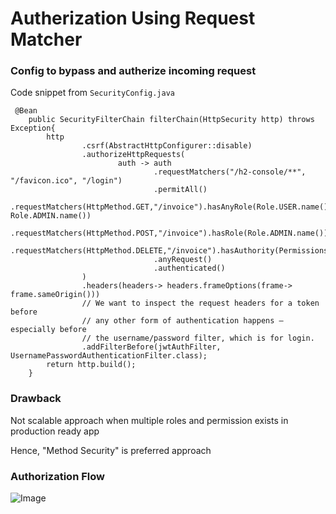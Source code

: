# Autherization Using Request Matcher

### Config to bypass and autherize incoming request
Code snippet from ```SecurityConfig.java```

```declarative
 @Bean
    public SecurityFilterChain filterChain(HttpSecurity http) throws Exception{
        http
                .csrf(AbstractHttpConfigurer::disable)
                .authorizeHttpRequests(
                        auth -> auth
                                .requestMatchers("/h2-console/**", "/favicon.ico", "/login")
                                .permitAll()
                                .requestMatchers(HttpMethod.GET,"/invoice").hasAnyRole(Role.USER.name(), Role.ADMIN.name())
                                .requestMatchers(HttpMethod.POST,"/invoice").hasRole(Role.ADMIN.name())
                                .requestMatchers(HttpMethod.DELETE,"/invoice").hasAuthority(Permissions.DELETE_PERMISSION.name())
                                .anyRequest()
                                .authenticated()
                )
                .headers(headers-> headers.frameOptions(frame-> frame.sameOrigin()))
                // We want to inspect the request headers for a token before
                // any other form of authentication happens — especially before
                // the username/password filter, which is for login.
                .addFilterBefore(jwtAuthFilter, UsernamePasswordAuthenticationFilter.class);
        return http.build();
    }
```

### Drawback
Not scalable approach when multiple roles and permission exists in production ready app

Hence, "Method Security" is preferred approach

### Authorization Flow

![Image](https://github.com/user-attachments/assets/b78630c5-b4b1-4d7e-9622-ba23c27233c6)
